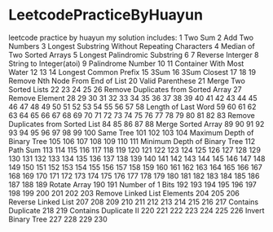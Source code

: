 # LeetcodePracticeByHuayun
 leetcode practice by huayun
 my solution includes:
 1 Two Sum
 2 Add Two Numbers
 3 Longest Substring Without Repeating Characters
 4 Median of Two Sorted Arrays
 5 Longest Palindromic Substring
 6
 7 Reverse Interger
 8 String to Integer(atoi)
 9 Palindrome Number
 10
 11 Container With Most Water
 12
 13
 14 Longest Common Prefix
 15 3Sum
 16 3Sum Closest
 17
 18
 19 Remove Nth Node From End of List
 20 Valid Parenthese
 21 Merge Two Sorted Lists
 22
 23
 24
 25
 26 Remove Duplicates from Sorted Array
 27 Remove Element
 28
 29
 30
 31
 32
 33
 34
 35
 36
 37
 38
 39
 40
 41
 42
 43
 44
 45
 46
 47
 48
 49
 50
 51
 52
 53
 54
 55
 56
 57
 58 Length of Last Word
 59
 60
 61
 62
 63
 64
 65
 66
 67
 68
 69
 70
 71
 72
 73
 74
 75
 76
 77
 78
 79
 80
 81
 82
 83 Remove Duplicates from Sorted List
 84
 85
 86
 87
 88 Merge Sorted Array
 89
 90
 91
 92
 93
 94
 95
 96
 97
 98
 99
 100 Same Tree
 101
 102
 103
 104 Maximum Depth of Binary Tree
 105
 106
 107
 108
 109
 110
 111 Minimum Depth of Binary Tree
 112 Path Sum
 113
 114
 115
 116
 117
 118
 119
 120
 121
 122
 123
 124
 125
 126
 127
 128
 129
 130
 131
 132
 133
 134
 135
 136
 137
 138
 139
 140
 141
 142
 143
 144
 145
 146
 147
 148
 149
 150
 151
 152
 153
 154
 155
 156
 157
 158
 159
 160
 161
 162
 163
 164
 165
 166
 167
 168
 169
 170
 171
 172
 173
 174
 175
 176
 177
 178
 179
 180
 181
 182
 183
 184
 185
 186
 187
 188
 189 Rotate Array
 190
 191 Number of 1 Bits
 192
 193
 194
 195
 196
 197
 198
 199
 200
 201
 202
 203 Remove Linked List Elements
 204
 205
 206 Reverse Linked List
 207
 208
 209
 210
 211
 212
 213
 214
 215
 216
 217 Contains Duplicate
 218
 219 Contains Duplicate II
 220
 221
 222
 223
 224
 225
 226 Invert Binary Tree
 227
 228
 229
 230
 
 
